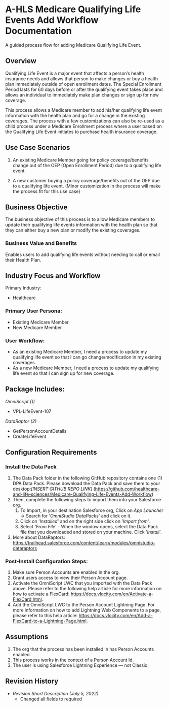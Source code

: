 <h1>A-HLS Medicare Qualifying Life Events Add Workflow Documentation</h1>

A guided process flow for adding Medicare Qualifying Life Event.

<h2>Overview</h2>

Qualifying Life Event is a major event that affects a person’s health insurance needs and allows that person to make changes or buy a health plan immediately outside of open enrollment dates. The Special Enrollment Period lasts for 60 days before or after the qualifying event takes place and allows an individual to immediately make plan changes or sign up for new coverage.

This process allows a Medicare member to add his/her qualifying life event information with the health plan and go for a change in the existing coverages. The process with a few customizations can also be re-used as a child process under a Medicare Enrollment process where a user based on the Qualifying Life Event initiates to purchase health insurance coverage. 

<h2>Use Case Scenarios</h2>

1. An existing Medicare Member going for policy coverage/benefits change out of the OEP (Open Enrollment Period) due to a qualifying life event. 

1. A new customer buying a policy coverage/benefits out of the OEP due to a qualifying life event. (Minor customization in the process will make the process fit for this use case)


<h2>Business Objective</h2>

The business objective of this process is to allow Medicare members to update their qualifying life events information with the health plan so that they can either buy a new plan or modify the existing coverages. 

<h3>Business Value and Benefits</h3>

Enables users to add qualifying life events without needing to call or email their Health Plan. 

<h2>Industry Focus and Workflow</h2>

Primary Industry:

* Healthcare

<h3>Primary User Persona:</h3>

* Existing Medicare Member
* New Medicare Member

<h3>User Workflow:</h3>

* As an existing Medicare Member, I need a process to update my qualifying life event so that I can go change/modification in my existing coverages. 
* As a new Medicare Member, I need a process to update my qualifying life event so that I can sign up for new coverage.


<h2>Package Includes:</h2>

*OmniScript (1)*

* VPL-LifeEvent-107

*DataRaptor (2)*

* GetPersonAccountDetails
* CreateLifeEvent


<h2>Configuration Requirements</h2>

<h3>Install the Data Pack</h3>

1. The Data Pack folder in the following GitHub repository contains one (1) DPA Data Pack. Please download the Data Pack and save them to your desktop:*[INSERT GITHUB REPO LINK]* (https://github.com/healthcare-and-life-sciences/Medicare-Qualifying-Life-Events-Add-Workflow)
2. Then, complete the following steps to import them into your Salesforce org.
    1. To Import, in your destination Salesforce org, Click on *App Launcher* → Search for '*OmniStudio DataPacks*' and click on it.
    2. Click on '*Installed*' and on the right side click on '*Import from*'.
    3. Select '*From File*' - When the window opens, select the Data Pack file that you downloaded and stored on your machine. Click '*Install*'.
3. More about DataRaptors: https://trailhead.salesforce.com/content/learn/modules/omnistudio-dataraptors

<h3>Post-Install Configuration Steps:</h3>

1. Make sure Person Accounts are enabled in the org.
2. Grant users access to view their Person Account page.
3. Activate the OmniScript LWC that you imported with the Data Pack above. Please refer to the following help article for more information on how to activate a FlexCard: https://docs.vlocity.com/en/Activate-a-FlexCard.html.
4. Add the OmniScript LWC to the Person Account Lightning Page. For more information on how to add Lightning Web Components to a page, please refer to this help article: https://docs.vlocity.com/en/Add-a-FlexCard-to-a-Lightning-Page.html.


<h2>Assumptions</h2>

1. The org that the process has been installed in has Person Accounts enabled.
2. This process works in the context of a Person Account Id.
3. The user is using Salesforce Lightning Experience — not Classic.


<h2>Revision History</h2>

* *Revision Short Description (July 5, 2022)*
    * Changed all fields to required

